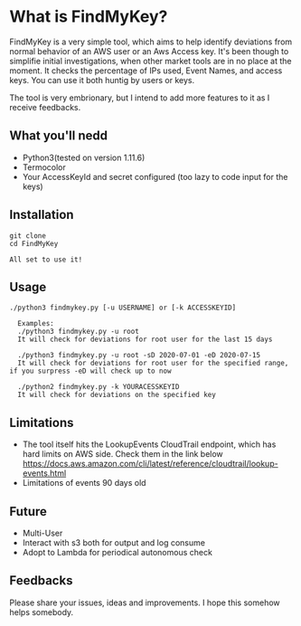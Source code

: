 # What is FindMyKey?

FindMyKey is a very simple tool, which aims to help identify deviations from normal behavior of an AWS user or an Aws Access key.
It's been though to simplifie initial investigations, when other market tools are in no place at the moment.
It checks the percentage of IPs used, Event Names, and access keys.
You can use it both huntig by users or keys.

The tool is very embrionary, but I intend to add more features to it as I receive feedbacks.

## What you'll nedd

- Python3(tested on version 1.11.6)
- Termocolor
- Your AccessKeyId and secret configured (too lazy to code input for the keys)

## Installation

```
git clone
cd FindMyKey

All set to use it!
```

## Usage

```
./python3 findmykey.py [-u USERNAME] or [-k ACCESSKEYID]

  Examples:
  ./python3 findmykey.py -u root
  It will check for deviations for root user for the last 15 days

  ./python3 findmykey.py -u root -sD 2020-07-01 -eD 2020-07-15
  It will check for deviations for root user for the specified range, if you surpress -eD will check up to now

  ./python2 findmykey.py -k YOURACESSKEYID
  It will check for deviations on the specified key
```

## Limitations

- The tool itself hits the LookupEvents CloudTrail endpoint, which has hard limits on AWS side. Check them in the link below
  https://docs.aws.amazon.com/cli/latest/reference/cloudtrail/lookup-events.html
- Limitations of events 90 days old

## Future

- Multi-User
- Interact with s3 both for output and log consume
- Adopt to Lambda for periodical autonomous check

## Feedbacks

Please share your issues, ideas and improvements. I hope this somehow helps somebody.
